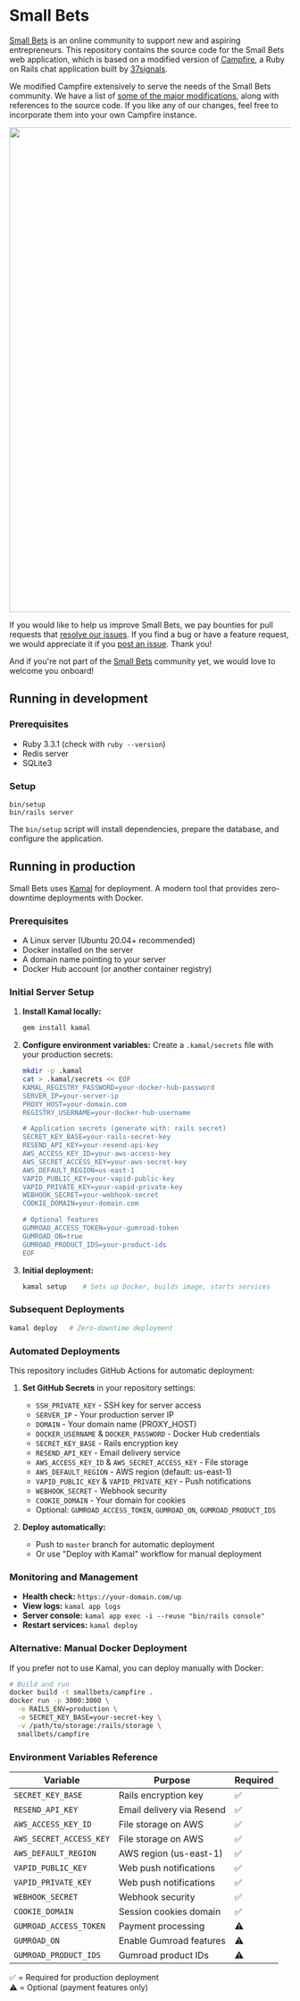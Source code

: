 # Small Bets

[Small Bets](https://smallbets.com) is an online community to support new and aspiring entrepreneurs. This repository contains the source code for the Small Bets web application, which is based on a modified version of [Campfire](https://github.com/basecamp/once-campfire/), a Ruby on Rails chat application built by [37signals](https://once.com/campfire).

We modified Campfire extensively to serve the needs of the Small Bets community. We have a list of [some of the major modifications](campfire-mods.md), along with references to the source code. If you like any of our changes, feel free to incorporate them into your own Campfire instance.

<img width="1297" height="867" src="https://github.com/user-attachments/assets/a615c6df-1952-49af-872a-793743e6ad6e" />

If you would like to help us improve Small Bets, we pay bounties for pull requests that [resolve our issues](https://github.com/antiwork/smallbets/issues). If you find a bug or have a feature request, we would appreciate it if you [post an issue](https://github.com/antiwork/smallbets/issues/new). Thank you!

And if you're not part of the [Small Bets](https://smallbets.com) community yet, we would love to welcome you onboard!

## Running in development

### Prerequisites

- Ruby 3.3.1 (check with `ruby --version`)
- Redis server
- SQLite3

### Setup

    bin/setup
    bin/rails server

The `bin/setup` script will install dependencies, prepare the database, and configure the application.

## Running in production

Small Bets uses [Kamal](https://kamal-deploy.org/docs/installation/) for deployment. A modern tool that provides zero-downtime deployments with Docker.

### Prerequisites

- A Linux server (Ubuntu 20.04+ recommended)
- Docker installed on the server
- A domain name pointing to your server
- Docker Hub account (or another container registry)

### Initial Server Setup

1. **Install Kamal locally:**
   ```bash
   gem install kamal
   ```

2. **Configure environment variables:**
   Create a `.kamal/secrets` file with your production secrets:
   ```bash
   mkdir -p .kamal
   cat > .kamal/secrets << EOF
   KAMAL_REGISTRY_PASSWORD=your-docker-hub-password
   SERVER_IP=your-server-ip
   PROXY_HOST=your-domain.com
   REGISTRY_USERNAME=your-docker-hub-username
   
   # Application secrets (generate with: rails secret)
   SECRET_KEY_BASE=your-rails-secret-key
   RESEND_API_KEY=your-resend-api-key
   AWS_ACCESS_KEY_ID=your-aws-access-key
   AWS_SECRET_ACCESS_KEY=your-aws-secret-key
   AWS_DEFAULT_REGION=us-east-1
   VAPID_PUBLIC_KEY=your-vapid-public-key
   VAPID_PRIVATE_KEY=your-vapid-private-key
   WEBHOOK_SECRET=your-webhook-secret
   COOKIE_DOMAIN=your-domain.com
   
   # Optional features
   GUMROAD_ACCESS_TOKEN=your-gumroad-token
   GUMROAD_ON=true
   GUMROAD_PRODUCT_IDS=your-product-ids
   EOF
   ```

3. **Initial deployment:**
   ```bash
   kamal setup    # Sets up Docker, builds image, starts services
   ```

### Subsequent Deployments

```bash
kamal deploy   # Zero-downtime deployment
```

### Automated Deployments

This repository includes GitHub Actions for automatic deployment:

1. **Set GitHub Secrets** in your repository settings:
   - `SSH_PRIVATE_KEY` - SSH key for server access
   - `SERVER_IP` - Your production server IP
   - `DOMAIN` - Your domain name (PROXY_HOST)
   - `DOCKER_USERNAME` & `DOCKER_PASSWORD` - Docker Hub credentials
   - `SECRET_KEY_BASE` - Rails encryption key
   - `RESEND_API_KEY` - Email delivery service
   - `AWS_ACCESS_KEY_ID` & `AWS_SECRET_ACCESS_KEY` - File storage
   - `AWS_DEFAULT_REGION` - AWS region (default: us-east-1)
   - `VAPID_PUBLIC_KEY` & `VAPID_PRIVATE_KEY` - Push notifications
   - `WEBHOOK_SECRET` - Webhook security
   - `COOKIE_DOMAIN` - Your domain for cookies
   - Optional: `GUMROAD_ACCESS_TOKEN`, `GUMROAD_ON`, `GUMROAD_PRODUCT_IDS`

2. **Deploy automatically:**
   - Push to `master` branch for automatic deployment
   - Or use "Deploy with Kamal" workflow for manual deployment

### Monitoring and Management

- **Health check:** `https://your-domain.com/up`
- **View logs:** `kamal app logs`
- **Server console:** `kamal app exec -i --reuse "bin/rails console"`
- **Restart services:** `kamal deploy`

### Alternative: Manual Docker Deployment

If you prefer not to use Kamal, you can deploy manually with Docker:

```bash
# Build and run
docker build -t smallbets/campfire .
docker run -p 3000:3000 \
  -e RAILS_ENV=production \
  -e SECRET_KEY_BASE=your-secret-key \
  -v /path/to/storage:/rails/storage \
  smallbets/campfire
```

### Environment Variables Reference

| Variable | Purpose | Required |
|----------|---------|----------|
| `SECRET_KEY_BASE` | Rails encryption key | ✅ |
| `RESEND_API_KEY` | Email delivery via Resend | ✅ |
| `AWS_ACCESS_KEY_ID` | File storage on AWS | ✅ |
| `AWS_SECRET_ACCESS_KEY` | File storage on AWS | ✅ |
| `AWS_DEFAULT_REGION` | AWS region (us-east-1) | ✅ |
| `VAPID_PUBLIC_KEY` | Web push notifications | ✅ |
| `VAPID_PRIVATE_KEY` | Web push notifications | ✅ |
| `WEBHOOK_SECRET` | Webhook security | ✅ |
| `COOKIE_DOMAIN` | Session cookies domain | ✅ |
| `GUMROAD_ACCESS_TOKEN` | Payment processing | ⚠️ |
| `GUMROAD_ON` | Enable Gumroad features | ⚠️ |
| `GUMROAD_PRODUCT_IDS` | Gumroad product IDs | ⚠️ |

✅ = Required for production deployment  
⚠️ = Optional (payment features only)
